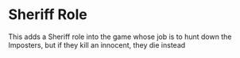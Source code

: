 # Sheriff Role

This adds a Sheriff role into the game whose job is to hunt down the Imposters, but if they kill an innocent, they die instead
